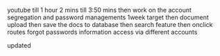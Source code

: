 youtube till 1 hour 2 mins
till 3:50 mins then work on the account segregation and password managements
1week target
then document upload
then save the docs to database
then search feature
then onclick routes
forgot passwords
information access via different accounts

updated